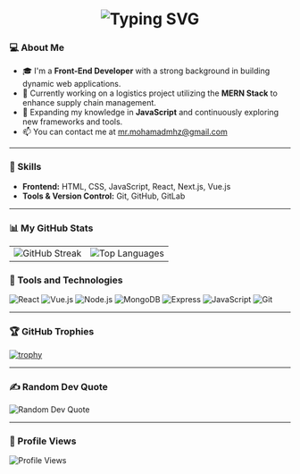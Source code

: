 <h1 align="center">
<img src="https://readme-typing-svg.herokuapp.com?font=Fira+Code&weight=500&size=28&duration=4000&pause=500&color=7F182B&center=true&vCenter=true&width=500&lines=Hello+there+!+👋;I+,m+Mohammad+Hosein+Mohammadzade+...;A+Front-End+Developer;Nice+to+meet+you" alt="Typing SVG" />
</h1>

### 💻 About Me
- 🎓 I'm a **Front-End Developer** with a strong background in building dynamic web applications.
- 🔭 Currently working on a logistics project utilizing the **MERN Stack** to enhance supply chain management.
- 🌱 Expanding my knowledge in **JavaScript** and continuously exploring new frameworks and tools.
- 📫 You can contact me at mr.mohamadmhz@gmail.com

---

### 🚀 Skills
- **Frontend:** HTML, CSS, JavaScript, React, Next.js, Vue.js
- **Tools & Version Control:** Git, GitHub, GitLab

---

### 📊 My GitHub Stats

<table>
  <tr>
    <td>
      <img src="https://github-readme-streak-stats.herokuapp.com/?user=mr-mohamadmhz&theme=radical" alt="GitHub Streak" />
    </td>
    <td>
      <img src="https://github-readme-stats.vercel.app/api/top-langs/?username=mr-mohamadmhz&layout=compact&theme=radical&langs_count=8" alt="Top Languages" />
    </td>
  </tr>
</table>

### 🧰 Tools and Technologies
![React](https://img.shields.io/badge/-React-61DAFB?logo=react&logoColor=white&style=for-the-badge)
![Vue.js](https://img.shields.io/badge/-Vue.js-4FC08D?logo=vue.js&logoColor=white&style=for-the-badge)
![Node.js](https://img.shields.io/badge/-Node.js-339933?logo=node.js&logoColor=white&style=for-the-badge)
![MongoDB](https://img.shields.io/badge/-MongoDB-47A248?logo=mongodb&logoColor=white&style=for-the-badge)
![Express](https://img.shields.io/badge/-Express.js-000000?logo=express&logoColor=white&style=for-the-badge)
![JavaScript](https://img.shields.io/badge/-JavaScript-F7DF1E?logo=javascript&logoColor=black&style=for-the-badge)
![Git](https://img.shields.io/badge/-Git-F05032?logo=git&logoColor=white&style=for-the-badge)

---

### 🏆 GitHub Trophies
[![trophy](https://github-profile-trophy.vercel.app/?username=mr-mohamadmhz&theme=onedark&no-frame=true&margin-w=15&margin-h=15)](https://github.com/ryo-ma/github-profile-trophy)

---

### ✍️ Random Dev Quote
![Random Dev Quote](https://quotes-github-readme.vercel.app/api?type=horizontal&theme=radical)

---

### 👀 Profile Views
![Profile Views](https://komarev.com/ghpvc/?username=mr-mohamadmhz&color=blue&style=flat-square)
